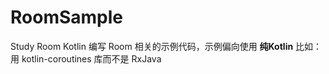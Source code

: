 # RoomSample
Study Room
Kotlin 编写 Room 相关的示例代码，示例偏向使用 **纯Kotlin** 比如：用 kotlin-coroutines 库而不是 RxJava 
